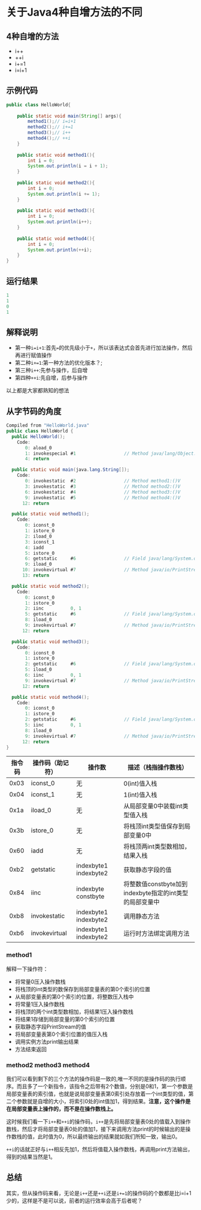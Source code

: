 # 关于Java4种自增方法的不同

## 4种自增的方法
- i++
- ++i
- i+=1
- i=i+1

## 示例代码

```java
public class HelloWorld{
	
	public static void main(String[] args){
		method1();// i=i+1
		method2();// i+=1
		method3();// i++
		method4();// ++i
	}
	
	public static void method1(){
		int i = 0;
		System.out.println(i = i + 1);
	}
	
	public static void method2(){
		int i = 0;
		System.out.println(i += 1);
	}
	
	public static void method3(){
		int i = 0;
		System.out.println(i++);
	}
	
	public static void method4(){
		int i = 0;
		System.out.println(++i);
	}
}
```
## 运行结果

```java
1
1
0
1
```
## 解释说明
+ 第一种```i=i+1```:首先```=```的优先级小于```+```，所以该表达式会首先进行加法操作，然后再进行赋值操作
+ 第二种```i+=1```:第一种方法的优化版本？;
+ 第三种```i++```:先参与操作，后自增
+ 第四种```++i```:先自增，后参与操作

以上都是大家都熟知的想法
## 从字节码的角度
```java
Compiled from "HelloWorld.java"
public class HelloWorld {
  public HelloWorld();
    Code:
       0: aload_0
       1: invokespecial #1                  // Method java/lang/Object."<init>":()V
       4: return

  public static void main(java.lang.String[]);
    Code:
       0: invokestatic  #2                  // Method method1:()V
       3: invokestatic  #3                  // Method method2:()V
       6: invokestatic  #4                  // Method method3:()V
       9: invokestatic  #5                  // Method method4:()V
      12: return

  public static void method1();
    Code:
       0: iconst_0
       1: istore_0
       2: iload_0
       3: iconst_1
       4: iadd
       5: istore_0
       6: getstatic     #6                  // Field java/lang/System.out:Ljava/io/PrintStream;
       9: iload_0
      10: invokevirtual #7                  // Method java/io/PrintStream.println:(I)V
      13: return

  public static void method2();
    Code:
       0: iconst_0
       1: istore_0
       2: iinc          0, 1
       5: getstatic     #6                  // Field java/lang/System.out:Ljava/io/PrintStream;
       8: iload_0
       9: invokevirtual #7                  // Method java/io/PrintStream.println:(I)V
      12: return

  public static void method3();
    Code:
       0: iconst_0
       1: istore_0
       2: getstatic     #6                  // Field java/lang/System.out:Ljava/io/PrintStream;
       5: iload_0
       6: iinc          0, 1
       9: invokevirtual #7                  // Method java/io/PrintStream.println:(I)V
      12: return

  public static void method4();
    Code:
       0: iconst_0
       1: istore_0
       2: getstatic     #6                  // Field java/lang/System.out:Ljava/io/PrintStream;
       5: iinc          0, 1
       8: iload_0
       9: invokevirtual #7                  // Method java/io/PrintStream.println:(I)V
      12: return
}
```
|  指令码  | 操作码（助记符）| 操作数 | 描述（栈指操作数栈）|
| ---- | ---- | ---- | ---- |
| 0x03 | iconst_0      |        无             | 0(int)值入栈 |
| 0x04 | iconst_1      |        无             | 1(int)值入栈 |
| 0x1a | iload_0       |        无             | 从局部变量0中装载int类型值入栈 |
| 0x3b | istore_0      |        无             | 将栈顶int类型值保存到局部变量0中 |
| 0x60 | iadd          |        无             | 将栈顶两int类型数相加，结果入栈 |
| 0xb2 | getstatic     | indexbyte1 indexbyte2 | 获取静态字段的值 |
| 0x84 | iinc          | indexbyte constbyte   | 将整数值constbyte加到indexbyte指定的int类型的局部变量中 |
| 0xb8 | invokestatic  | indexbyte1 indexbyte2 | 调用静态方法 |
| 0xb6 | invokevirtual | indexbyte1 indexbyte2 | 运行时方法绑定调用方法 | 

### method1
解释一下操作符：
+ 将常量0压入操作数栈
+ 将栈顶的int类型的数保存到局部变量表的第0个索引的位置
+ 从局部变量表的第0个索引的位置，将整数压入栈中
+ 将常量1压入操作数栈
+ 将栈顶的两个int类型数相加，将结果1压入操作数栈
+ 将结果1存储到局部变量的第0个索引的位置
+ 获取静态字段PrintStream的值
+ 将局部变量表第0个索引位置的值压入栈
+ 调用实例方法print输出结果
+ 方法结束返回
### method2 method3 method4
  我们可以看到剩下的三个方法的操作码是一致的,唯一不同的是操作码的执行顺序。而且多了一个新指令，该指令之后带有2个数值，分别是0和1，第一个参数是局部变量表的索引值，也就是说局部变量表第0索引处存放着一个int类型的值，第二个参数就是自增的大小，将索引0处的int值加1，得到结果。**注意，这个操作是在局部变量表上操作的，而不是在操作数栈上。**
  
  这时候我们看一下```i++```和```++i```的操作码，```i++```是先将局部变量表0处的值载入到操作数栈，然后才将局部变量表0处的值加1，接下来调用方法print的时候输出的是操作数栈的值，此时值为0，所以最终输出的结果就如我们所知一致，输出0。
  
  ```++i```的话就正好与```i++```相反先加1，然后将值载入操作数栈，再调用print方法输出，得到的结果当然是1。

## 总结
  其实，但从操作码来看，无论是```i++```还是```++i```还是```i+=1```的操作码的个数都是比i=i+1少的，这样是不是可以说，前者的运行效率会高于后者呢？

